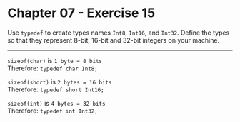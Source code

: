 # Chapter 07 - Exercise 15

Use `typedef` to create types names `Int8`, `Int16`, and `Int32`. Define the types so that they represent 8-bit, 16-bit and 32-bit integers on your machine.

---

`sizeof(char)` is `1 byte = 8 bits`  
Therefore: `typedef char Int8;`  

`sizeof(short)` is `2 bytes = 16 bits`  
Therefore: `typedef short Int16;`  

`sizeof(int)` is `4 bytes = 32 bits`  
Therefore: `typedef int Int32;`  

